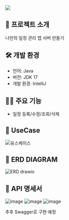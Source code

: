
![](https://capsule-render.vercel.app/api?type=waving&height=300&color=gradient&text=Spring%20Task)
## 👋 프로젝트 소개
나만의 일정 관리 앱 서버 만들기


## 🛠️ 개발 환경
- 언어: Java
- 버전: JDK 17
- 개발 환경: IntelliJ

## 🦻🏻 주요 기능
- 일정 등록/수정/조회/삭제

## 📝 UseCase
![유스케이스](https://github.com/ne103/schedules/assets/164742269/04707839-f4b7-482e-849a-248ca55f75c7)


## 📝 ERD DIAGRAM 
![ERD drawio](https://github.com/ne103/schedules/assets/164742269/1c698813-6dc4-4436-9c0a-3768466f196c)


## 📖 API 명세서
![image](https://github.com/ne103/schedules/assets/164742269/8bf5a3ee-b067-464a-863e-b59372ae6f60)
![image](https://github.com/ne103/schedules/assets/164742269/5794d3bc-86ab-4d95-98a9-24f2a3cd1aac)
![image](https://github.com/ne103/schedules/assets/164742269/f6ef8bbc-3ac3-4314-b124-99547e8382fb)

추후 Swagger로 구현 예정
